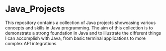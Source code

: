 # Java_Projects
This repository contains a collection of Java projects showcasing various concepts and skills in Java programming. The aim of this collection is to demonstrate a strong foundation in Java and to illustrate the different things I can accomplish with Java, from basic terminal applications to more complex API integrations.
